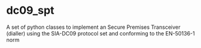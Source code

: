 # dc09_spt
A set of python classes to implement an Secure Premises Transceiver (dialler) using the SIA-DC09 protocol set and conforming to the EN-50136-1 norm
